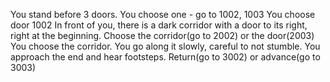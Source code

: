 You stand before 3 doors. You choose one - go to 1002, 1003
You choose door 1002
In front of you, there is a dark  corridor with a door to its right,
right at the beginning. Choose the corridor(go to 2002) or the door(2003)
You choose the corridor.
You go along it slowly, careful to not stumble.
You approach the end and hear footsteps.
Return(go to 3002) or advance(go to 3003)
